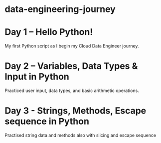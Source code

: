 # data-engineering-journey

# Day 1 – Hello Python!
My first Python script as I begin my Cloud Data Engineer journey.

# Day 2 – Variables, Data Types & Input in Python
Practiced user input, data types, and basic arithmetic operations.

# Day 3 - Strings, Methods, Escape sequence in Python
Practised string data and methods also with slicing and escape sequence
